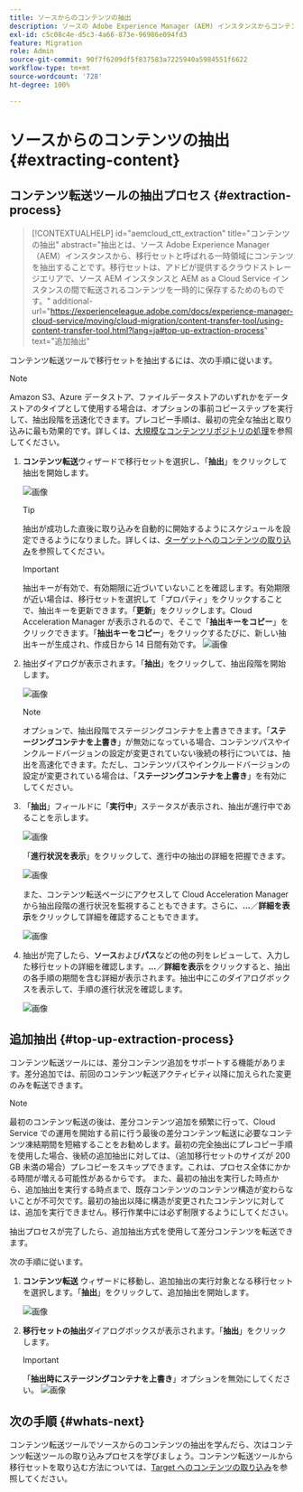 ```yaml
---
title: ソースからのコンテンツの抽出
description: ソースの Adobe Experience Manager (AEM) インスタンスからコンテンツを抽出し、後で Cloud Service AEM インスタンスに転送する方法を説明します。
exl-id: c5c08c4e-d5c3-4a66-873e-96986e094fd3
feature: Migration
role: Admin
source-git-commit: 90f7f6209df5f837583a7225940a5984551f6622
workflow-type: tm+mt
source-wordcount: '728'
ht-degree: 100%

---
```


# ソースからのコンテンツの抽出 {#extracting-content}

## コンテンツ転送ツールの抽出プロセス {#extraction-process}

>[!CONTEXTUALHELP]
>id="aemcloud_ctt_extraction"
>title="コンテンツの抽出"
>abstract="抽出とは、ソース Adobe Experience Manager（AEM）インスタンスから、移行セットと呼ばれる一時領域にコンテンツを抽出することです。移行セットは、アドビが提供するクラウドストレージエリアで、ソース AEM インスタンスと AEM as a Cloud Service インスタンスの間で転送されるコンテンツを一時的に保存するためのものです。"
>additional-url="https://experienceleague.adobe.com/docs/experience-manager-cloud-service/moving/cloud-migration/content-transfer-tool/using-content-transfer-tool.html?lang=ja#top-up-extraction-process" text="追加抽出"


コンテンツ転送ツールで移行セットを抽出するには、次の手順に従います。

>[!NOTE]
>Amazon S3、Azure データストア、ファイルデータストアのいずれかをデータストアのタイプとして使用する場合は、オプションの事前コピーステップを実行して、抽出段階を迅速化できます。プレコピー手順は、最初の完全な抽出と取り込みに最も効果的です。詳しくは、[大規模なコンテンツリポジトリの処理](/help/journey-migration/content-transfer-tool/using-content-transfer-tool/handling-large-content-repositories.md)を参照してください。

1. **コンテンツ転送**&#x200B;ウィザードで移行セットを選択し、「**抽出**」をクリックして抽出を開始します。

   ![画像](/help/journey-migration/content-transfer-tool/assets-ctt/cttcam12.png)

   >[!TIP]
   >抽出が成功した直後に取り込みを自動的に開始するようにスケジュールを設定できるようになりました。詳しくは、[ターゲットへのコンテンツの取り込み](/help/journey-migration/content-transfer-tool/using-content-transfer-tool/ingesting-content.md)を参照してください。

   >[!IMPORTANT]
   >
   >抽出キーが有効で、有効期限に近づいていないことを確認します。有効期限が近い場合は、移行セットを選択して「プロパティ」をクリックすることで、抽出キーを更新できます。「**更新**」をクリックします。Cloud Acceleration Manager が表示されるので、そこで「**抽出キーをコピー**」をクリックできます。「**抽出キーをコピー**」をクリックするたびに、新しい抽出キーが生成され、作成日から 14 日間有効です。
   >![画像](/help/journey-migration/content-transfer-tool/assets-ctt/cttcam13.png)

1. 抽出ダイアログが表示されます。「**抽出**」をクリックして、抽出段階を開始します。

   ![画像](/help/journey-migration/content-transfer-tool/assets-ctt/cttcam14b.png)

   >[!NOTE]
   >オプションで、抽出段階でステージングコンテナを上書きできます。「**ステージングコンテナを上書き**」が無効になっている場合、コンテンツパスやインクルードバージョンの設定が変更されていない後続の移行については、抽出を高速化できます。ただし、コンテンツパスやインクルードバージョンの設定が変更されている場合は、「**ステージングコンテナを上書き**」を有効にしてください。

1. 「**抽出**」フィールドに「**実行中**」ステータスが表示され、抽出が進行中であることを示します。

   ![画像](/help/journey-migration/content-transfer-tool/assets-ctt/cttcam15.png)

   「**進行状況を表示**」をクリックして、進行中の抽出の詳細を把握できます。

   ![画像](/help/journey-migration/content-transfer-tool/assets-ctt/cttcam16.png)

   また、コンテンツ転送ページにアクセスして Cloud Acceleration Manager から抽出段階の進行状況を監視することもできます。さらに、**…**／**詳細を表示**&#x200B;をクリックして詳細を確認することもできます。

   ![画像](/help/journey-migration/content-transfer-tool/assets-ctt/cttcam17.png)

1. 抽出が完了したら、**ソース**&#x200B;および&#x200B;**パス**&#x200B;などの他の列をレビューして、入力した移行セットの詳細を確認します。**...**／**詳細を表示**&#x200B;をクリックすると、抽出の各手順の期間を含む詳細が表示されます。抽出中にこのダイアログボックスを表示して、手順の進行状況を確認します。

   ![画像](/help/journey-migration/content-transfer-tool/assets-ctt/cttcam18b.png)


## 追加抽出 {#top-up-extraction-process}

コンテンツ転送ツールには、差分コンテンツ追加をサポートする機能があります。差分追加では、前回のコンテンツ転送アクティビティ以降に加えられた変更のみを転送できます。

>[!NOTE]
>最初のコンテンツ転送の後は、差分コンテンツ追加を頻繁に行って、Cloud Service での運用を開始する前に行う最後の差分コンテンツ転送に必要なコンテンツ凍結期間を短縮することをお勧めします。最初の完全抽出にプレコピー手順を使用した場合、後続の追加抽出に対しては、（追加移行セットのサイズが 200 GB 未満の場合）プレコピーをスキップできます。これは、プロセス全体にかかる時間が増える可能性があるからです。
>また、最初の抽出を実行した時点から、追加抽出を実行する時点まで、既存コンテンツのコンテンツ構造が変わらないことが不可欠です。最初の抽出以降に構造が変更されたコンテンツに対しては、追加を実行できません。移行作業中には必ず制限するようにしてください。

抽出プロセスが完了したら、追加抽出方式を使用して差分コンテンツを転送できます。

次の手順に従います。

1. **コンテンツ転送** ウィザードに移動し、追加抽出の実行対象となる移行セットを選択します。「**抽出**」をクリックして、追加抽出を開始します。

   ![画像](/help/journey-migration/content-transfer-tool/assets-ctt/cttcam19.png)

1. **移行セットの抽出**&#x200B;ダイアログボックスが表示されます。「**抽出**」をクリックします。

   >[!IMPORTANT]
   >「**抽出時にステージングコンテナを上書き**」オプションを無効にしてください。
   >![画像](/help/journey-migration/content-transfer-tool/assets-ctt/cttcam20.png)


## 次の手順 {#whats-next}

コンテンツ転送ツールでソースからのコンテンツの抽出を学んだら、次はコンテンツ転送ツールの取り込みプロセスを学びましょう。コンテンツ転送ツールから移行セットを取り込む方法については、[Target へのコンテンツの取り込み](/help/journey-migration/content-transfer-tool/using-content-transfer-tool/ingesting-content.md)を参照してください。

